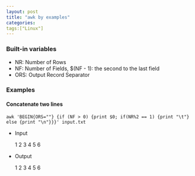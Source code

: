 ```yaml
---
layout: post
title: "awk by examples"
categories:
tags:["Linux"]
---
```


### Built-in variables

- NR: Number of Rows
- NF: Number of Fields, $(NF - 1): the second to the last field
- ORS: Output Record Separator


### Examples

#### Concatenate two lines

	awk 'BEGIN{ORS=""} {if (NF > 0) {print $0; if(NR%2 == 1) {print "\t"} else {print "\n"}}}' input.txt

- Input
	
	1
	2
	3
	4
	5
	6

- Output

	1	2
	3	4
	5	6
